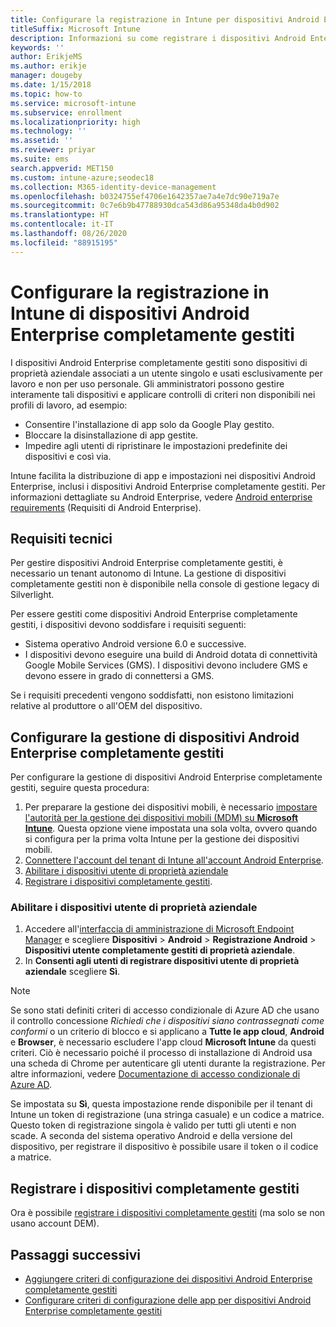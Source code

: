 ```yaml
---
title: Configurare la registrazione in Intune per dispositivi Android Enterprise completamente gestiti
titleSuffix: Microsoft Intune
description: Informazioni su come registrare i dispositivi Android Enterprise completamente gestiti in Intune.
keywords: ''
author: ErikjeMS
ms.author: erikje
manager: dougeby
ms.date: 1/15/2018
ms.topic: how-to
ms.service: microsoft-intune
ms.subservice: enrollment
ms.localizationpriority: high
ms.technology: ''
ms.assetid: ''
ms.reviewer: priyar
ms.suite: ems
search.appverid: MET150
ms.custom: intune-azure;seodec18
ms.collection: M365-identity-device-management
ms.openlocfilehash: b0324755ef4706e1642357ae7a4e7dc90e719a7e
ms.sourcegitcommit: 0c7e6b9b47788930dca543d86a95348da4b0d902
ms.translationtype: HT
ms.contentlocale: it-IT
ms.lasthandoff: 08/26/2020
ms.locfileid: "88915195"
---
```

# <a name="set-up-intune-enrollment-of-android-enterprise-fully-managed-devices"></a>Configurare la registrazione in Intune di dispositivi Android Enterprise completamente gestiti 

I dispositivi Android Enterprise completamente gestiti sono dispositivi di proprietà aziendale associati a un utente singolo e usati esclusivamente per lavoro e non per uso personale. Gli amministratori possono gestire interamente tali dispositivi e applicare controlli di criteri non disponibili nei profili di lavoro, ad esempio:
- Consentire l'installazione di app solo da Google Play gestito.
- Bloccare la disinstallazione di app gestite.
- Impedire agli utenti di ripristinare le impostazioni predefinite dei dispositivi e così via.

Intune facilita la distribuzione di app e impostazioni nei dispositivi Android Enterprise, inclusi i dispositivi Android Enterprise completamente gestiti. Per informazioni dettagliate su Android Enterprise, vedere [Android enterprise requirements](https://support.google.com/work/android/answer/6174145?hl=en&ref_topic=6151012) (Requisiti di Android Enterprise).

## <a name="technical-requirements"></a>Requisiti tecnici

Per gestire dispositivi Android Enterprise completamente gestiti, è necessario un tenant autonomo di Intune. La gestione di dispositivi completamente gestiti non è disponibile nella console di gestione legacy di Silverlight.

Per essere gestiti come dispositivi Android Enterprise completamente gestiti, i dispositivi devono soddisfare i requisiti seguenti:

- Sistema operativo Android versione 6.0 e successive.
- I dispositivi devono eseguire una build di Android dotata di connettività Google Mobile Services (GMS). I dispositivi devono includere GMS e devono essere in grado di connettersi a GMS.

Se i requisiti precedenti vengono soddisfatti, non esistono limitazioni relative al produttore o all'OEM del dispositivo.

## <a name="set-up-android-enterprise-fully-managed-device-management"></a>Configurare la gestione di dispositivi Android Enterprise completamente gestiti

Per configurare la gestione di dispositivi Android Enterprise completamente gestiti, seguire questa procedura:

1. Per preparare la gestione dei dispositivi mobili, è necessario [impostare l'autorità per la gestione dei dispositivi mobili (MDM) su **Microsoft Intune**](../fundamentals/mdm-authority-set.md). Questa opzione viene impostata una sola volta, ovvero quando si configura per la prima volta Intune per la gestione dei dispositivi mobili.
2. [Connettere l'account del tenant di Intune all'account Android Enterprise](connect-intune-android-enterprise.md).
3. [Abilitare i dispositivi utente di proprietà aziendale](#enable-corporate-owned-user-devices)
4. [Registrare i dispositivi completamente gestiti](#enroll-the-fully-managed-devices).

### <a name="enable-corporate-owned-user-devices"></a>Abilitare i dispositivi utente di proprietà aziendale

1. Accedere all'[interfaccia di amministrazione di Microsoft Endpoint Manager](https://go.microsoft.com/fwlink/?linkid=2109431) e scegliere **Dispositivi** > **Android** > **Registrazione Android**  > **Dispositivi utente completamente gestiti di proprietà aziendale**.
2. In **Consenti agli utenti di registrare dispositivi utente di proprietà aziendale** scegliere **Sì**.

> [!NOTE]
> Se sono stati definiti criteri di accesso condizionale di Azure AD che usano il controllo concessione *Richiedi che i dispositivi siano contrassegnati come conformi* o un criterio di blocco e si applicano a **Tutte le app cloud**, **Android** e **Browser**, è necessario escludere l'app cloud **Microsoft Intune** da questi criteri. Ciò è necessario poiché il processo di installazione di Android usa una scheda di Chrome per autenticare gli utenti durante la registrazione. Per altre informazioni, vedere [Documentazione di accesso condizionale di Azure AD](/azure/active-directory/conditional-access/).

Se impostata su **Sì**, questa impostazione rende disponibile per il tenant di Intune un token di registrazione (una stringa casuale) e un codice a matrice. Questo token di registrazione singola è valido per tutti gli utenti e non scade. A seconda del sistema operativo Android e della versione del dispositivo, per registrare il dispositivo è possibile usare il token o il codice a matrice.

## <a name="enroll-the-fully-managed-devices"></a>Registrare i dispositivi completamente gestiti
Ora è possibile [registrare i dispositivi completamente gestiti](android-dedicated-devices-fully-managed-enroll.md) (ma solo se non usano account DEM).

## <a name="next-steps"></a>Passaggi successivi
- [Aggiungere criteri di configurazione dei dispositivi Android Enterprise completamente gestiti](../configuration/device-restrictions-android-for-work.md#fully-managed-dedicated-and-corporate-owned-work-profile)
- [Configurare criteri di configurazione delle app per dispositivi Android Enterprise completamente gestiti](../apps/app-configuration-policies-use-android.md)